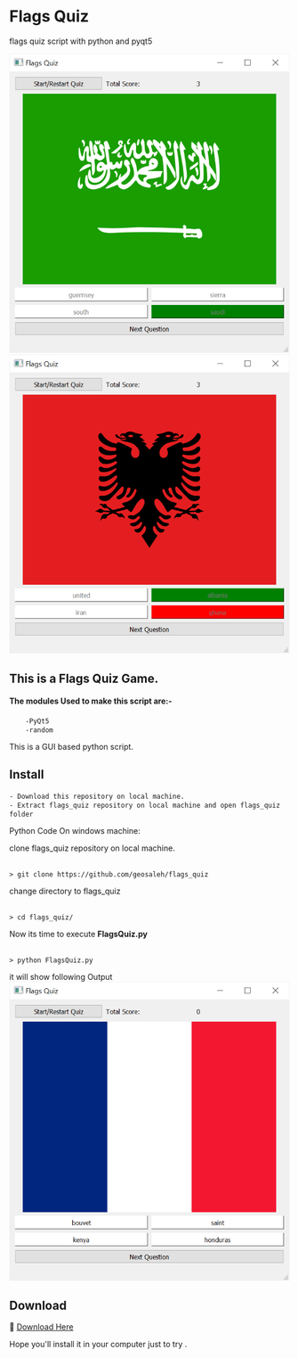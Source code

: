 # Flags Quiz
flags quiz script with python and pyqt5

<img src="FlagsQuiz_2.PNG">
<img src="FlagsQuiz_3.PNG">

## This is a Flags Quiz Game.

#### The modules Used to make this script are:-

        -PyQt5
        -random

This is a GUI based python script.

## Install
```
- Download this repository on local machine.
- Extract flags_quiz repository on local machine and open flags_quiz folder

```

Python Code On windows machine:

clone flags_quiz repository on local machine.
```

> git clone https://github.com/geosaleh/flags_quiz

```
change directory to flags_quiz
```

> cd flags_quiz/

```

Now its time to execute **FlagsQuiz.py**
```

> python FlagsQuiz.py

```
it will show following Output
<img src="FlagsQuiz.PNG">

## Download
:paperclip: [Download Here](https://github.com/geosaleh/flags_quiz/archive/refs/heads/master.zip)

Hope you'll install it in your computer just to try .


```
